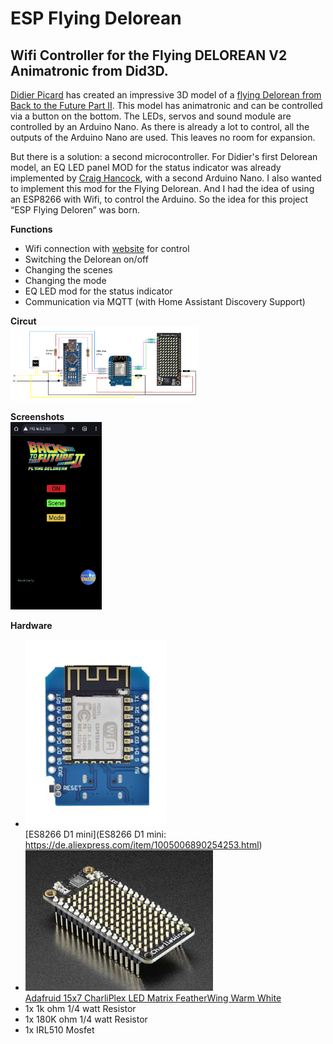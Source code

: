 # ESP Flying Delorean
## Wifi Controller for the Flying DELOREAN V2 Animatronic from Did3D.

[Didier Picard](https://www.did3d.fr) has created an impressive 3D model of a [flying Delorean from Back to the Future Part II](https://www.cgtrader.com/3d-print-models/miniatures/vehicles/flying-delorean-v2-hq-1-8-scale-530mm-3d-print-model).
This model has animatronic and can be controlled via a button on the bottom. The LEDs, servos and sound module are controlled by an Arduino Nano. As there is already a lot to control, all the outputs of the Arduino Nano are used. This leaves no room for expansion.

But there is a solution: a second microcontroller.
For Didier's first Delorean model, an EQ LED panel MOD for the status indicator was already implemented by [Craig Hancock](https://www.facebook.com/share/p/18tshCDeAy/), with a second Arduino Nano. I also wanted to implement this mod for the Flying Delorean. And I had the idea of using an ESP8266 with Wifi, to control the Arduino. So the idea for this project “ESP Flying Deloren” was born.

**Functions**
- Wifi connection with [website](/images/Screenshot_20250405_155759_Chrome.jpg) for control 
- Switching the Delorean on/off
- Changing the scenes
- Changing the mode
- EQ LED mod for the status indicator
- Communication via MQTT (with Home Assistant Discovery Support)

**Circut**
<br><img src="/images/circuit_diagram.png" width="300">

**Screenshots**
<br><img src="/images/Screenshot_20250405_155759_Chrome.jpg" height="300">

**Hardware**
- <img src="/images/D1MiniNodeMCU.png" height="300"><br>[ES8266 D1 mini](ES8266 D1 mini: https://de.aliexpress.com/item/1005006890254253.html)
- <img src="/images/AdafruitCharliePlex.jpg" width="300"><br>[Adafruid 15x7 CharliPlex LED Matrix FeatherWing Warm White](https://www.berrybase.de/adafruit-15x7-charlieplex-led-matrix-featherwing-warmweiss)
- 1x 1k ohm 1/4 watt Resistor
- 1x 180K ohm 1/4 watt Resistor
- 1x IRL510 Mosfet

